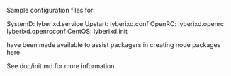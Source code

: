 Sample configuration files for:

SystemD: lyberixd.service
Upstart: lyberixd.conf
OpenRC:  lyberixd.openrc
         lyberixd.openrcconf
CentOS:  lyberixd.init

have been made available to assist packagers in creating node packages here.

See doc/init.md for more information.
